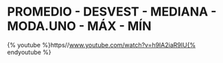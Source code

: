 
# PROMEDIO - DESVEST - MEDIANA - MODA.UNO - MÁX - MÍN

{% youtube %}https//www.youtube.com/watch?v=h9IA2iaR9IU{% endyoutube %}
